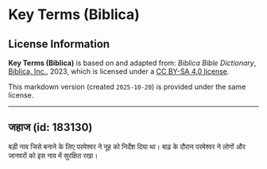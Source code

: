 # Key Terms (Biblica)

## License Information

**Key Terms (Biblica)** is based on and adapted from: _Biblica Bible Dictionary_, [Biblica, Inc.](https://www.biblica.com/), 2023, which is licensed under a [CC BY-SA 4.0 license](https://creativecommons.org/licenses/by-sa/4.0/legalcode.en).

This markdown version (created `2025-10-20`) is provided under the same license.



--------------------------------

## जहाज (id: 183130)

बड़ी नाव जिसे बनाने के लिए परमेश्वर ने नूह को निर्देश दिया था। बाढ़ के दौरान परमेश्वर ने लोगों और जानवरों को इस नाव में सुरक्षित रखा।



